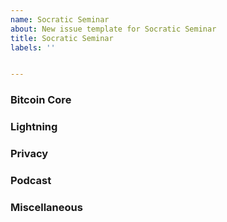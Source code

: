 ```yaml
---
name: Socratic Seminar
about: New issue template for Socratic Seminar
title: Socratic Seminar 
labels: ''


---
```


### Bitcoin Core

### Lightning

### Privacy

### Podcast

### Miscellaneous
